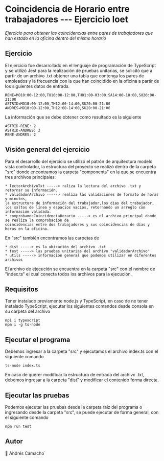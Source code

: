 # Coincidencia de Horario entre trabajadores --- Ejercicio Ioet

_Ejercicio para obtener las coincidencias entre pares de trabajadores que han estado en la oficina dentro del mismo horario_

## Ejercicio 
El ejercicio fue desarrollado en el lenguaje de programación de TypeScript y se utilizó Jest para la realización de pruebas unitarias, se solicitó que a partir de un archivo .txt obtener una tabla que contenga los pares de empleados y la frecuencia con la que han coincidido en la oficina a partir de los siguientes datos de entrada.

```
RENE=MO10:00-12:00,TU10:00-12:00,TH01:00-03:00,SA14:00-18:00,SU20:00- 21:00
ASTRID=MO10:00-12:00,TH12:00-14:00,SU20:00-21:00
ANDRES=MO10:00-12:00,TH12:00-14:00,SU20:00-21:00
```

La información que se debe obtener como resultado es la siguiente

```
ASTRID-RENE: 2
ASTRID-ANDRES: 3
RENE-ANDRES: 2
```

## Visión general del ejercicio
Para el desarrollo del ejercicio se utilizó el patrón de arquitectura modelo vista controlador, la estructura del proyecto se realizó dentro de la carpeta "src" donde encontramos la carpeta "components" en la que se encuentra tres archivos principales:
```
* lectorArchivoTxt -----> raliza la lectura del archivo .txt y retornar su información.
* validadorArchivo -----> realiza las validaciones de formato de horas y minutos, 
la estructura de información del trabajador,los días del trabajador,
los saltos de línea y espacios vacíos, retornando un arreglo con información validada. 
* comprobamosCoincidenciaHorario -----> es el archivo principal donde se realiza la comprobación de 
coincidencias entre dos trabajadores y sus coincidencias de días y horas en la oficina.
```
En "src" también encontramos las carpetas de
```
* dist -----> es la ubicación del archivo .txt
* test -----> las pruebas unitarias del archivo "validadorArchivo"
* utils -----> información general que podemos utilizar en diferentes archivos
```
El archivo de ejecución se encuentra en la carpeta "src" con el nombre de "index.ts" el cual conecta todos los archivos para la ejecución.

## Requisitos
Tener instalado previamente node.js y TypeScript, en caso de no tener instalado TypeScript, ejecutar los siguientes comandos desde consola en su carpeta del archivo 
```
npi i typescript
npm i -g ts-node
```
## Ejecutar el programa
Debemos ingresar a la carpeta "src" y ejecutamos el archivo index.ts con el siguiente comando 
```
ts-node index.ts
```
En caso de querer modificar la estructura de entrada del archivo .txt, debemos ingresar a la carpeta "dist" y modificar el contenido forma directa.
## Ejecutar las pruebas
Podemos ejecutar las pruebas desde la carpeta raiz del programa o ingresando desde la carpeta "src", se puede ejecutar de forma general, con el siguiente comando
```
npm run test
```

## Autor
👨 Andrés Camacho`

